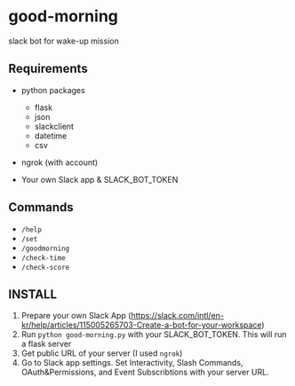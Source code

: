 # good-morning
slack bot for wake-up mission


## Requirements
* python packages
    * flask
    * json
    * slackclient
    * datetime
    * csv

* ngrok (with account)
* Your own Slack app & SLACK_BOT_TOKEN

## Commands
* `/help`
* `/set`
* `/goodmorning`
* `/check-time`
* `/check-score`


## INSTALL
1. Prepare your own Slack App (https://slack.com/intl/en-kr/help/articles/115005265703-Create-a-bot-for-your-workspace)
2. Run `python good-morning.py` with your SLACK_BOT_TOKEN. This will run a flask server
3. Get public URL of your server (I used `ngrok`) 
4. Go to Slack app settings. Set Interactivity, Slash Commands, OAuth&Permissions, and Event Subscribtions with your server URL.
